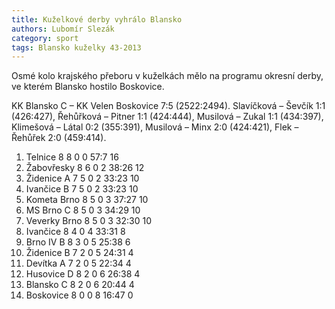 ```yaml
---
title: Kuželkové derby vyhrálo Blansko
authors: Lubomír Slezák
category: sport
tags: Blansko kuželky 43-2013
---
```


Osmé kolo krajského přeboru v kuželkách mělo na programu okresní derby, ve kterém Blansko hostilo Boskovice. 

KK Blansko C – KK Velen Boskovice 7:5 (2522:2494). Slavíčková – Ševčík 1:1 (426:427), Řehůřková – Pitner 1:1 (424:444), Musilová – Zukal 1:1 (434:397), Klimešová – Látal 0:2 (355:391), Musilová – Minx 2:0 (424:421), Flek – Řehůřek 2:0 (459:414). 

1. Telnice 8 8 0 0 57:7 16 
2. Žabovřesky 8 6 0 2 38:26 12 
3. Židenice A 7 5 0 2 33:23 10 
4. Ivančice B 7 5 0 2 33:23 10 
5. Kometa Brno 8 5 0 3 37:27 10 
6. MS Brno C 8 5 0 3 34:29 10 
7. Veverky Brno 8 5 0 3 32:30 10 
8. Ivančice 8 4 0 4 33:31 8 
9. Brno IV B 8 3 0 5 25:38 6 
10. Židenice B 7 2 0 5 24:31 4 
11. Devítka A 7 2 0 5 22:34	4 
12. Husovice D 8 2 0 6 26:38 4 
13. Blansko C 8 2 0 6 20:44 4 
14. Boskovice 8 0 0 8 16:47 0